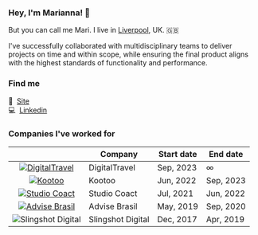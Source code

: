 ### Hey, I'm Marianna! 👋

But you can call me Mari. 
I live in [Liverpool](https://goo.gl/maps/UgTvmy69xTvxgZ2Y6?coh=178571&entry=tt]), UK. 🇬🇧

I've successfully collaborated with multidisciplinary teams to deliver projects on time and within scope, while ensuring the final product aligns with the highest standards of functionality and performance.
&nbsp;

### Find me 

🚀 &nbsp;[Site](https://agyrafa.com)<br />
💻 &nbsp;[Linkedin](https://www.linkedin.com/in/agyrafa/)<br />


### Companies I've worked for

|                                                                                           | Company                     | Start date     | End date      |
|:-----------------------------------------------------------------------------------------:|-----------------------------|----------------|---------------|
| [![DigitalTravel](https://i.imgur.com/inPpw3R.png)](https://digitaltravel.io/)            | DigitalTravel               | Sep, 2023      | ∞             |
| [![Kootoo](https://i.imgur.com/FXHYJnA.png)](https://kootoo.co.uk)                        | Kootoo                      | Jun, 2022      | Sep, 2023     |
| [![Studio Coact](https://i.imgur.com/O3naiH3.jpg)](https://studiocoact.co.uk)             | Studio Coact                | Jul, 2021      | Jun, 2022     |
| [![Advise Brasil](https://i.imgur.com/7PCNvps.png)](https://advise.com.br)                | Advise Brasil               | May, 2019      | Sep, 2020     |
| ![Slingshot Digital](https://i.imgur.com/wEDuyMS.png)                                     | Slingshot Digital           | Dec, 2017      | Apr, 2019     |
